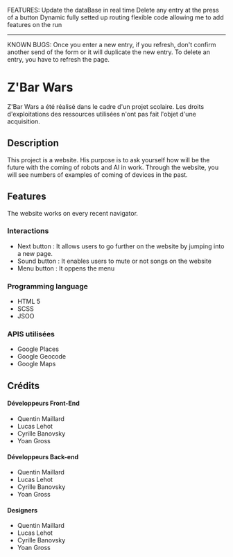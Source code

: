FEATURES:
Update the dataBase in real time
Delete any entry at the press of a button
Dynamic fully setted up routing
flexible code allowing me to add features on the run

*****************************************

KNOWN BUGS:
Once you enter a new entry, if you refresh, don't confirm another send of the form or it will duplicate the new entry.
To delete an entry, you have to refresh the page.

  Z'Bar Wars
====================

Z'Bar Wars a été réalisé dans le cadre d'un projet scolaire. Les droits d'exploitations des ressources utilisées n'ont pas fait l'objet d'une acquisition.

## Description

This project is a website. His purpose is to ask yourself how will be the future with the coming of robots and AI in work. 
Through the website, you will see numbers of examples of coming of devices in the past.

## Features

The website works on every recent navigator.

### Interactions

- Next button : It allows users to go further on the website by jumping into a new page.
- Sound button : It enables users to mute or not songs on the website
- Menu button : It oppens the menu

### Programming language

- HTML 5
- SCSS
- JSOO

### APIS utilisées 

- Google Places
- Google Geocode
- Google Maps


## Crédits

#### Développeurs Front-End

- Quentin Maillard
- Lucas Lehot
- Cyrille Banovsky
- Yoan Gross 

#### Développeurs Back-end

- Quentin Maillard
- Lucas Lehot
- Cyrille Banovsky
- Yoan Gross 

#### Designers

- Quentin Maillard
- Lucas Lehot
- Cyrille Banovsky
- Yoan Gross 



